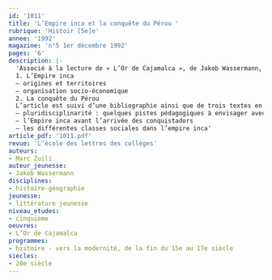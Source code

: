 ```yaml
---
id: '1011'
title: 'L’Empire inca et la conquête du Pérou '
rubrique: 'Histoir [5e]e'
annee: '1992'
magazine: 'n°5 1er décembre 1992'
pages: '6'
description: |-
  'Associé à la lecture de « L’Or de Cajamalca », de Jakob Wassermann, un cours sur la conquête du Pérou…
  1. L’Empire inca
  – origines et territoires
  – organisation socio-économique
  2. La conquête du Pérou
  L’article est suivi d’une bibliographie ainsi que de trois textes en annexes :
  – pluridisciplinarité : quelques pistes pédagogiques à envisager avec les collègues d’arts plastiques et d’éducation musicale
  – l’Empire inca avant l’arrivée des conquistadors
  – les différentes classes sociales dans l’empire inca'
article_pdf: '1011.pdf'
revue: 'L’école des lettres des collèges'
auteurs:
- Marc Zuili
auteur_jeunesse:
- Jakob Wassermann
disciplines:
- histoire-géographie
jeunesse:
- littérature jeunesse
niveau_etudes:
- cinquième
oeuvres:
- L’Or de Cajamalca
programmes:
- histoire - vers la modernité, de la fin du 15e au 17e siècle
siecles:
- 20e siècle
---
```

